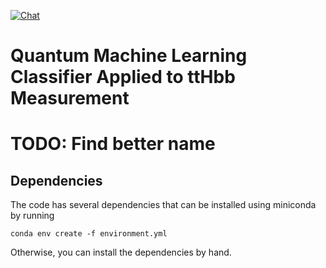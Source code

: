 [![Chat](https://img.shields.io/badge/chat-CERNopenlabAI&QC-lightgrey.svg?style=flat-square&logo=slack)](placeholder)
# Quantum Machine Learning Classifier Applied to ttHbb Measurement

# TODO: Find better name

## Dependencies
The code has several dependencies that can be installed using miniconda by running

```
conda env create -f environment.yml
```

Otherwise, you can install the dependencies by hand.
